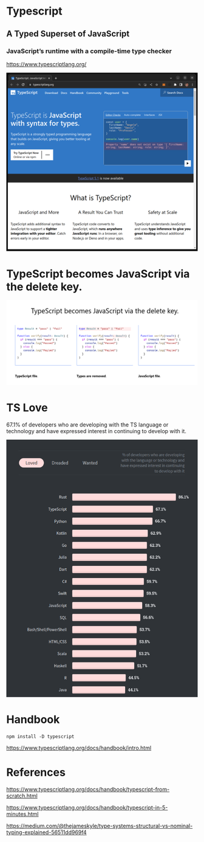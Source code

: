 # Typescript
## A Typed Superset of JavaScript

### JavaScript’s runtime with a compile-time type checker

https://www.typescriptlang.org/

![](typescript.png)

# TypeScript becomes JavaScript via the delete key.

![](ts-js.png)

# TS Love

67.1% of developers who are developing with the TS language or technology and have expressed interest in continuing to develop with it.

![](love.png)

# Handbook

```
npm install -D typescript
```

https://www.typescriptlang.org/docs/handbook/intro.html

# References

https://www.typescriptlang.org/docs/handbook/typescript-from-scratch.html

https://www.typescriptlang.org/docs/handbook/typescript-in-5-minutes.html

https://medium.com/@thejameskyle/type-systems-structural-vs-nominal-typing-explained-56511dd969f4


